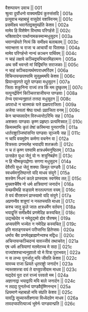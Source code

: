वैशम्पायन उवाच ||	001    
श्रुत्वा दुर्योधनो वाक्यमप्रियं कुरुसंसदि |	001a  
प्रत्युवाच महाबाहुं वासुदेवं यशस्विनम् ||	001c  
प्रसमीक्ष्य भवानेतद्वक्तुमर्हति केशव |	002a  
मामेव हि विशेषेण विभाष्य परिगर्हसे ||	002c  
भक्तिवादेन पार्थानामकस्मान्मधुसूदन |	003a  
भवान्गर्हयते नित्यं किं समीक्ष्य बलाबलम् ||	003c  
भवान्क्षत्ता च राजा च आचार्यो वा पितामहः |	004a  
मामेव परिगर्हन्ते नान्यं कञ्चन पार्थिवम् ||	004c  
न चाहं लक्षये कञ्चिद्व्यभिचारमिहात्मनः |	005a  
अथ सर्वे भवन्तो मां विद्विषन्ति सराजकाः ||	005c  
न चाहं कञ्चिदत्यर्थमपराधमरिंदम |	006a  
विचिन्तयन्प्रपश्यामि सुसूक्ष्ममपि केशव ||	006c  
प्रियाभ्युपगते द्यूते पाण्डवा मधुसूदन |	007a  
जिताः शकुनिना राज्यं तत्र किं मम दुष्कृतम् ||	007c  
यत्पुनर्द्रविणं किञ्चित्तत्राजीयन्त पाण्डवाः |	008a  
तेभ्य एवाभ्यनुज्ञातं तत्तदा मधुसूदन ||	008c  
अपराधो न चास्माकं यत्ते ह्यक्षपराजिताः |	009a  
अजेया जयतां श्रेष्ठ पार्थाः प्रव्राजिता वनम् ||	009c  
केन चाप्यपवादेन विरुध्यन्तेऽरिभिः सह |	010a  
अशक्ताः पाण्डवाः कृष्ण प्रहृष्टाः प्रत्यमित्रवत् ||	010c  
किमस्माभिः कृतं तेषां कस्मिन्वा पुनरागसि |	011a  
धार्तराष्ट्राञ्जिघांसन्ति पाण्डवाः सृञ्जयैः सह ||	011c  
न चापि वयमुग्रेण कर्मणा वचनेन वा |	012a  
वित्रस्ताः प्रणमामेह भयादपि शतक्रतोः ||	012c  
न च तं कृष्ण पश्यामि क्षत्रधर्ममनुष्ठितम् |	013a  
उत्सहेत युधा जेतुं यो नः शत्रुनिबर्हण ||	013c  
न हि भीष्मकृपद्रोणाः सगणा मधुसूदन |	014a  
देवैरपि युधा जेतुं शक्याः किमुत पाण्डवैः ||	014c  
स्वधर्ममनुतिष्ठन्तो यदि माधव संयुगे |	015a  
शस्त्रेण निधनं काले प्राप्स्यामः स्वर्गमेव तत् ||	015c  
मुख्यश्चैवैष नो धर्मः क्षत्रियाणां जनार्दन |	016a  
यच्छयीमहि सङ्ग्रामे शरतल्पगता वयम् ||	016c  
ते वयं वीरशयनं प्राप्स्यामो यदि संयुगे |	017a  
अप्रणम्यैव शत्रूणां न नस्तप्स्यति माधव ||	017c  
कश्च जातु कुले जातः क्षत्रधर्मेण वर्तयन् |	018a  
भयाद्वृत्तिं समीक्ष्यैवं प्रणमेदिह कस्यचित् ||	018c  
उद्यच्छेदेव न नमेदुद्यमो ह्येव पौरुषम् |	019a  
अप्यपर्वणि भज्येत न नमेदिह कस्यचित् ||	019c  
इति मातङ्गवचनं परीप्सन्ति हितेप्सवः |	020a  
धर्माय चैव प्रणमेद्ब्राह्मणेभ्यश्च मद्विधः ||	020c  
अचिन्तयन्कञ्चिदन्यं यावज्जीवं तथाचरेत् |	021a  
एष धर्मः क्षत्रियाणां मतमेतच्च मे सदा ||	021c  
राज्यांशश्चाभ्यनुज्ञातो यो मे पित्रा पुराभवत् |	022a  
न स लभ्यः पुनर्जातु मयि जीवति केशव ||	022c  
यावच्च राजा ध्रियते धृतराष्ट्रो जनार्दन |	023a  
न्यस्तशस्त्रा वयं ते वाप्युपजीवाम माधव ||	023c  
यद्यदेयं पुरा दत्तं राज्यं परवतो मम |	024a  
अज्ञानाद्वा भयाद्वापि मयि बाले जनार्दन ||	024c  
न तदद्य पुनर्लभ्यं पाण्डवैर्वृष्णिनन्दन |	025a  
ध्रियमाणे महाबाहो मयि संप्रति केशव ||	025c  
यावद्धि सूच्यास्तीक्ष्णाया विध्येदग्रेण माधव |	026a  
तावदप्यपरित्याज्यं भूमेर्नः पाण्डवान्प्रति ||	026c  

